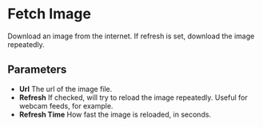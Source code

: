 # Fetch Image

Download an image from the internet. If refresh is set, download the image repeatedly.

## Parameters

- **Url** The url of the image file.
- **Refresh** If checked, will try to reload the image repeatedly. Useful for webcam feeds, for example.
- **Refresh Time** How fast the image is reloaded, in seconds.
